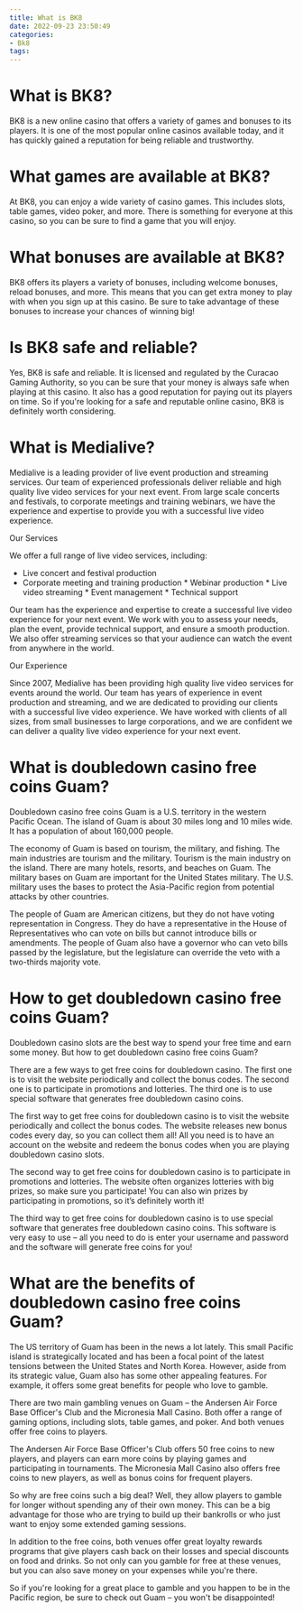 ```yaml
---
title: What is BK8
date: 2022-09-23 23:50:49
categories:
- Bk8
tags:
---
```



#  What is BK8?

BK8 is a new online casino that offers a variety of games and bonuses to its players. It is one of the most popular online casinos available today, and it has quickly gained a reputation for being reliable and trustworthy.

# What games are available at BK8?

At BK8, you can enjoy a wide variety of casino games. This includes slots, table games, video poker, and more. There is something for everyone at this casino, so you can be sure to find a game that you will enjoy.

# What bonuses are available at BK8?

BK8 offers its players a variety of bonuses, including welcome bonuses, reload bonuses, and more. This means that you can get extra money to play with when you sign up at this casino. Be sure to take advantage of these bonuses to increase your chances of winning big!

# Is BK8 safe and reliable?

Yes, BK8 is safe and reliable. It is licensed and regulated by the Curacao Gaming Authority, so you can be sure that your money is always safe when playing at this casino. It also has a good reputation for paying out its players on time. So if you're looking for a safe and reputable online casino, BK8 is definitely worth considering.

#  What is Medialive?

Medialive is a leading provider of live event production and streaming services. Our team of experienced professionals deliver reliable and high quality live video services for your next event. From large scale concerts and festivals, to corporate meetings and training webinars, we have the experience and expertise to provide you with a successful live video experience.

Our Services

We offer a full range of live video services, including:

* Live concert and festival production
 * Corporate meeting and training production * Webinar production * Live video streaming * Event management * Technical support

Our team has the experience and expertise to create a successful live video experience for your next event. We work with you to assess your needs, plan the event, provide technical support, and ensure a smooth production. We also offer streaming services so that your audience can watch the event from anywhere in the world.

Our Experience

Since 2007, Medialive has been providing high quality live video services for events around the world. Our team has years of experience in event production and streaming, and we are dedicated to providing our clients with a successful live video experience. We have worked with clients of all sizes, from small businesses to large corporations, and we are confident we can deliver a quality live video experience for your next event.

#  What is doubledown casino free coins Guam?

Doubledown casino free coins Guam is a U.S. territory in the western Pacific Ocean. The island of Guam is about 30 miles long and 10 miles wide. It has a population of about 160,000 people.

The economy of Guam is based on tourism, the military, and fishing. The main industries are tourism and the military. Tourism is the main industry on the island. There are many hotels, resorts, and beaches on Guam. The military bases on Guam are important for the United States military. The U.S. military uses the bases to protect the Asia-Pacific region from potential attacks by other countries.

The people of Guam are American citizens, but they do not have voting representation in Congress. They do have a representative in the House of Representatives who can vote on bills but cannot introduce bills or amendments. The people of Guam also have a governor who can veto bills passed by the legislature, but the legislature can override the veto with a two-thirds majority vote.

#  How to get doubledown casino free coins Guam?

Doubledown casino slots are the best way to spend your free time and earn some money. But how to get doubledown casino free coins Guam?

There are a few ways to get free coins for doubledown casino. The first one is to visit the website periodically and collect the bonus codes. The second one is to participate in promotions and lotteries. The third one is to use special software that generates free doubledown casino coins.

The first way to get free coins for doubledown casino is to visit the website periodically and collect the bonus codes. The website releases new bonus codes every day, so you can collect them all! All you need is to have an account on the website and redeem the bonus codes when you are playing doubledown casino slots.

The second way to get free coins for doubledown casino is to participate in promotions and lotteries. The website often organizes lotteries with big prizes, so make sure you participate! You can also win prizes by participating in promotions, so it’s definitely worth it!

The third way to get free coins for doubledown casino is to use special software that generates free doubledown casino coins. This software is very easy to use – all you need to do is enter your username and password and the software will generate free coins for you!

#  What are the benefits of doubledown casino free coins Guam?

The US territory of Guam has been in the news a lot lately. This small Pacific island is strategically located and has been a focal point of the latest tensions between the United States and North Korea. However, aside from its strategic value, Guam also has some other appealing features. For example, it offers some great benefits for people who love to gamble.

There are two main gambling venues on Guam – the Andersen Air Force Base Officer's Club and the Micronesia Mall Casino. Both offer a range of gaming options, including slots, table games, and poker. And both venues offer free coins to players.

The Andersen Air Force Base Officer's Club offers 50 free coins to new players, and players can earn more coins by playing games and participating in tournaments. The Micronesia Mall Casino also offers free coins to new players, as well as bonus coins for frequent players.

So why are free coins such a big deal? Well, they allow players to gamble for longer without spending any of their own money. This can be a big advantage for those who are trying to build up their bankrolls or who just want to enjoy some extended gaming sessions.

In addition to the free coins, both venues offer great loyalty rewards programs that give players cash back on their losses and special discounts on food and drinks. So not only can you gamble for free at these venues, but you can also save money on your expenses while you're there.

So if you're looking for a great place to gamble and you happen to be in the Pacific region, be sure to check out Guam – you won't be disappointed!